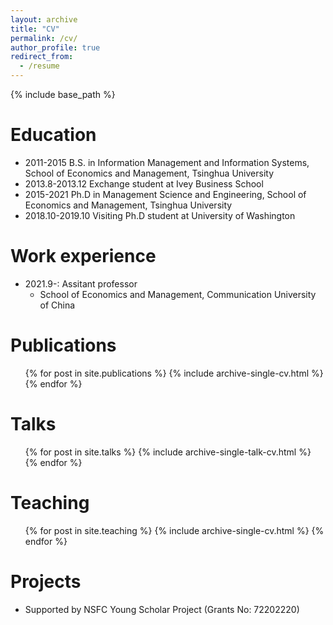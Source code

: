 ```yaml
---
layout: archive
title: "CV"
permalink: /cv/
author_profile: true
redirect_from:
  - /resume
---
```


{% include base_path %}

Education
======
* 2011-2015 B.S. in Information Management and Information Systems, School of Economics and Management, Tsinghua University
* 2013.8-2013.12 Exchange student at Ivey Business School
* 2015-2021 Ph.D in Management Science and Engineering, School of Economics and Management, Tsinghua University
* 2018.10-2019.10 Visiting Ph.D student at University of Washington

Work experience
======
* 2021.9-: Assitant professor
  * School of Economics and Management, Communication University of China

Publications
======
  <ul>{% for post in site.publications %}
    {% include archive-single-cv.html %}
  {% endfor %}</ul>
  
Talks
======
  <ul>{% for post in site.talks %}
    {% include archive-single-talk-cv.html %}
  {% endfor %}</ul>
  
Teaching
======
  <ul>{% for post in site.teaching %}
    {% include archive-single-cv.html %}
  {% endfor %}</ul>
  
Projects
======
* Supported by NSFC Young Scholar Project (Grants No: 72202220)
